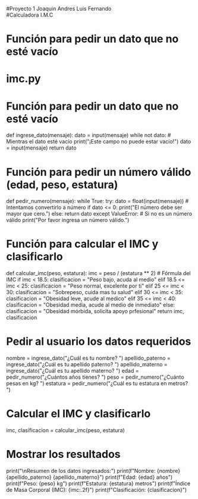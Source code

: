 #Proyecto 1 Joaquin Andres Luis Fernando  
#Calculadora I.M.C
# Función para pedir un dato que no esté vacío
# imc.py
# Función para pedir un dato que no esté vacío
def ingrese_dato(mensaje):
    dato = input(mensaje)
    while not dato:  # Mientras el dato esté vacío
        print("¡Este campo no puede estar vacío!")
        dato = input(mensaje)
    return dato

# Función para pedir un número válido (edad, peso, estatura)
def pedir_numero(mensaje):
    while True:
        try:
            dato = float(input(mensaje))  # Intentamos convertirlo a número
            if dato <= 0:
                print("El número debe ser mayor que cero.")
            else:
                return dato
        except ValueError:  # Si no es un número válido
            print("Por favor ingresa un número válido.")

# Función para calcular el IMC y clasificarlo
def calcular_imc(peso, estatura):
    imc = peso / (estatura ** 2)  # Fórmula del IMC
    if imc < 18.5:
        clasificacion = "Peso bajo, acuda al medio"
    elif 18.5 <= imc < 25:
        clasificacion = "Peso normal, excelente por ti"
    elif 25 <= imc < 30:
        clasificacion = "Sobrepeso, cuida mas tu salud"
    elif 30 <= imc < 35:
        clasificacion = "Obesidad leve, acude al medico"
    elif 35 <= imc < 40:
        clasificacion = "Obesidad media, acude al medio de inmediato"
    else:
        clasificacion = "Obesidad mórbida, solicita apoyo prfesional"
    return imc, clasificacion

# Pedir al usuario los datos requeridos
nombre = ingrese_dato("¿Cuál es tu nombre? ")
apellido_paterno = ingrese_dato("¿Cuál es tu apellido paterno? ")
apellido_materno = ingrese_dato("¿Cuál es tu apellido materno? ")
edad = pedir_numero("¿Cuántos años tienes? ")
peso = pedir_numero("¿Cuánto pesas en kg? ")
estatura = pedir_numero("¿Cuál es tu estatura en metros? ")

# Calcular el IMC y clasificarlo
imc, clasificacion = calcular_imc(peso, estatura)

# Mostrar los resultados
print("\nResumen de los datos ingresados:")
print(f"Nombre: {nombre} {apellido_paterno} {apellido_materno}")
print(f"Edad: {edad} años")
print(f"Peso: {peso} kg")
print(f"Estatura: {estatura} metros")
print(f"Índice de Masa Corporal (IMC): {imc:.2f}")
print(f"Clasificación: {clasificacion}")
